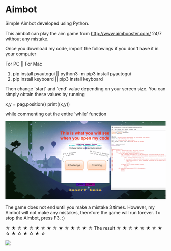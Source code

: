 # Aimbot

Simple Aimbot developed using Python.

This aimbot can play the aim game from http://www.aimbooster.com/ 24/7 without any mistake.

Once you download my code, import the followings if you don't have it in your computer

For PC                           ||     For Mac
1. pip install pyautogui         ||     python3 -m pip3 install pyautogui
2. pip install keyboard          ||     pip3 install keyboard

Then change 'start' and 'end' value depending on your screen size.
You can simply obtain these values by running

x,y = pag.position()
print((x,y))

while commenting out the entire 'while' function

![](Tutorial.gif)


The game does not end until you make a mistake 3 times. However, my Aimbot will not make any mistakes, therefore the game will run forever.
To stop the Aimbot, press F3. :)

☆ ★ ☆ ★ ☆ ★ ☆ ★ ☆ ★ ☆ ★ ☆ ★ ☆ The result ☆ ★ ☆ ★ ☆ ★ ☆ ★ ☆ ★ ☆ ★ ☆ ★ ☆ 

![](aimbot.gif)
